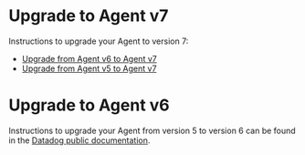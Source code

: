 # Upgrade to Agent v7

Instructions to upgrade your Agent to version 7:

  * [Upgrade from Agent v6 to Agent v7](https://docs.datadoghq.com/agent/versions/upgrade_to_agent_v7/#from-agent-v6-to-agent-v7)
  * [Upgrade from Agent v5 to Agent v7](https://docs.datadoghq.com/agent/versions/upgrade_to_agent_v7/#from-agent-v5-to-agent-v7)

# Upgrade to Agent v6

Instructions to upgrade your Agent from version 5 to version 6 can be found in the [Datadog public documentation](https://docs.datadoghq.com/agent/versions/upgrade_to_agent_v6).
